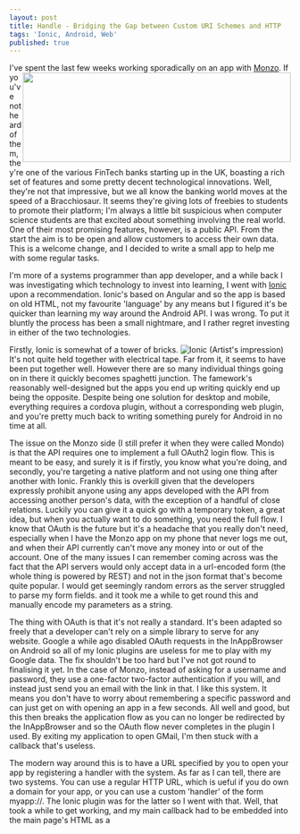 ```yaml
---
layout: post
title: Handle - Bridging the Gap between Custom URI Schemes and HTTP
tags: 'Ionic, Android, Web'
published: true
---
```


I've spent the last few weeks working sporadically on an app with [Monzo](https://www.monzo.com). 
<img style="float: right;" width="480" height="160" src="https://cdn.greenhouse.io/external_greenhouse_job_boards/logos/000/005/589/resized/Monzo_horz_lightbg.png?1491325535"> If you've not heard of them, they're one of the various FinTech banks starting up in the UK, boasting a rich set of features and some pretty decent technological innovations. Well, they're not that impressive, but we all know the banking world moves at the speed of a Bracchiosaur. It seems they're giving lots of freebies to students to promote their platform; I'm always a little bit suspicious when computer science students are that excited about something involving the real world. One of their most promising features, however, is a public API. From the start the aim is to be open and allow customers to access their own data. This is a welcome change, and I decided to write a small app to help me with some regular tasks. 

I'm more of a systems programmer than app developer, and a while back I was investigating which technology to invest into learning, I went with [Ionic](https://ionicframework.com/) upon a recommendation. Ionic's based on Angular and so the app is based on old HTML, not my favourite 'language' by any means but I figured it's be quicker than learning my way around the Android API. I was wrong. To put it bluntly the process has been a small nightmare, and I rather regret investing in either of the two technologies.

Firstly, Ionic is somewhat of a tower of bricks. ![Ionic (Artist's impression)](http://www.baractivity.com/user/products/large/brgm-011.jpg)It's not quite held together with electrical tape. Far from it, it seems to have been put together well. However there are so many individual things going on in there it quickly becomes spaghetti junction. The famework's reasonably well-designed but the apps you end up writing quickly end up being the opposite. Despite being one solution for desktop and mobile, everything requires a cordova plugin, without a corresponding web plugin, and you're pretty much back to writing something purely for Android in no time at all.

The issue on the Monzo side (I still prefer it when they were called Mondo) is that the API requires one to implement a full OAuth2 login flow. This is meant to be easy, and surely it is if firstly, you know what you're doing, and secondly, you're targeting a native platform and not using one thing after another with Ionic. Frankly this is overkill given that the developers expressly prohibit anyone using any apps developed with the API from accessing another person's data, with the exception of a handful of close relations. Luckily you can give it a quick go with a temporary token, a great idea, but when you actually want to do something, you need the full flow. I know that OAuth is the future but it's a headache that you really don't need, especially when I have the Monzo app on my phone that never logs me out, and when their API currently can't move any money into or out of the account. One of the many issues I can remember coming across was the fact that the API servers would only accept data in a url-encoded form (the whole thing is powered by REST) and not in the json format that's become quite popular. I would get seemingly random errors as the server struggled to parse my form fields. and it took me a while to get round this and manually encode my parameters as a string.

The thing with OAuth is that it's not really a standard. It's been adapted so freely that a developer can't rely on a simple library to serve for any website. Google a while ago disabled OAuth requests in the InAppBrowser on Android so all of my Ionic plugins are useless for me to play with my Google data. The fix shouldn't be too hard but I've not got round to finalising it yet. In the case of Monzo, instead of asking for a username and password, they use a one-factor two-factor authentication if you will, and instead just send you an email with the link in that. I like this system. It means you don't have to worry about remembering a specific password and can just get on with opening an app in a few seconds. All well and good, but this then breaks the application flow as you can no longer be redirected by the InAppBrowser and so the OAuth flow never completes in the plugin I used. By exiting my application to open GMail, I'm then stuck with a callback that's useless.

The modern way around this is to have a URL specified by you to open your app by registering a handler with the system. As far as I can tell, there are two systems. You can use a regular HTTP URL, which is ueful if you do own a domain for your app, or you can use a custom 'handler' of the form myapp://. The Ionic plugin was for the latter so I went with that. Well, that took a while to get working, and my main callback had to be embedded into the main page's HTML as a <script> tag rather than in the TypeScript logic of the page (bugfix pending). Then as the function is outside the scope of Angular, it's not easy to get my component to update itself and start parsing the returned URL, so I just gave up and added a second button to my application to process the login. This is the problem with Ionic. To get things to work, you have to do something hacky. 
  
## Now we come to the point of this post. 

A URL of the form myapp://callback will be picked up by myapp. Android, created by Google, recognises this and opens the app when I put this URL into **Firefox**. But as soon as I do so in Chrome, also made by Google, it just tries to search for the phrase. and on top of that, Gmail, again made by Google, actually strips the link out of the email. There's a button there and I can't click on it, even in the desktop site. If you inspect the element, the href has actually been taken out of the anchor tag.

So I'm stuck with an app that needs to be opened with a URI that can't be. A bit of searching reveals there's no quick fix to this, however I have devised a simple solution and got the necessary permissions for it to work server-side thanks to my friends on Discord a couple of years further into their degress than me. If you happen to live in Scotland please do check out [CompSoc](https://comp-soc.com/), whilst first and foremost a University of Edinburgh society, we are very keen on making links with people outwith the university, be they professionals or hobbyists or anything inbetween. <img style="float: right" width="320" height="320" src="https://wiki.tardis.ed.ac.uk/tardis.png?cbedf"></img>In fact, even if you don't live up North, check it out. We'd love to have you give us a talk as that means we get free pizza. Luckily I have a modest amount of very flexible rackspace thanks to the wonderful people at [TARDIS](https://www.tardis.ed.ac.uk), who work closely with but are separate from CompSoc (well we're all members of both really), and a quick rewrite rule enables me, or anyone who finds this, to turn a https URL into a custom URI scheme link.


If you go to https://tardis.ed.ac.uk/~blaze/Handle because I couldn't think of anything catchier than Handle, you'll find a redirect rule that takes the first item in the URI and uses that as the protocol, and everything afterwards is forwarded as it is.

So, https://tardis.ed.ac.uk/~blaze/Handle/ftp/foo.co.uk/bar?baz=watermelons will be redirected to ftp://foo.co.uk/bar?baz=watermelons

Using this system, we quickly get a nice, friendly https link that GMail can't strip for us, and still open our app successfully. I just had to change my OAuth client settings to reflect the new URL instead. This URL is free for anyone to use, I hope it will be useful to someone. If you're worried about the risks of sending your OAuth secrets to a third-party server, if you're obtaining a code through the callback system and later exchanging the code for a token through a normal POST, then you should be fine as as far as I know the code is useless without the client secret as that is necessary to obtain a functioning token. In any case we're all students or were recently and are far too busy to notice what's coming through our servers. I don't even know where the Apache logs are kept, never mind having read access to them.

If however you do want things on your own server, the following in your .htaccess will do the trick under Apache:

`RedirectMatch ~user/Handle/([^/]+)/(.*) $1://$2`

Well, that's it for not, I hope this in some way useful to someone.
